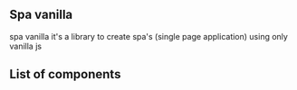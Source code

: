 ## Spa vanilla

spa vanilla it's a library to create spa's (single page application) using only vanilla js

## List of components

